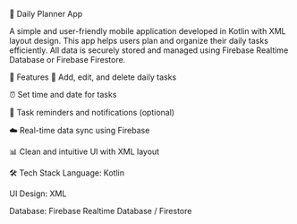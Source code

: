 📅 Daily Planner App

A simple and user-friendly mobile application developed in Kotlin with XML layout design. This app helps users plan and organize their daily tasks efficiently. All data is securely stored and managed using Firebase Realtime Database or Firebase Firestore.

🚀 Features
📝 Add, edit, and delete daily tasks

⏰ Set time and date for tasks

🔔 Task reminders and notifications (optional)

☁️ Real-time data sync using Firebase

📊 Clean and intuitive UI with XML layout

🛠️ Tech Stack
Language: Kotlin

UI Design: XML

Database: Firebase Realtime Database / Firestore
